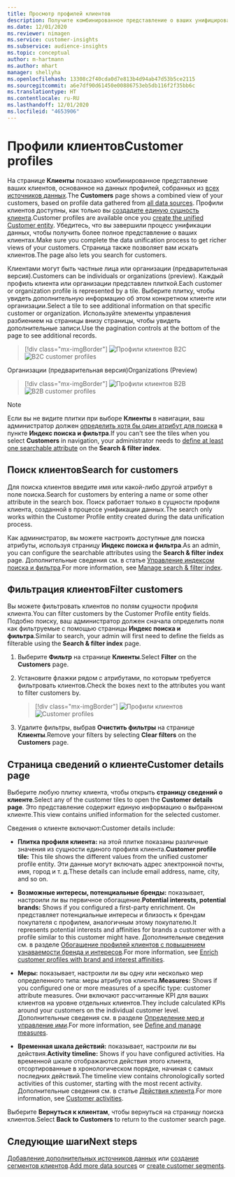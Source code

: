 ```yaml
---
title: Просмотр профилей клиентов
description: Получите комбинированное представление о ваших унифицированных данных о клиентах.
ms.date: 12/01/2020
ms.reviewer: nimagen
ms.service: customer-insights
ms.subservice: audience-insights
ms.topic: conceptual
author: m-hartmann
ms.author: mhart
manager: shellyha
ms.openlocfilehash: 13308c2f40cda0d7e813b4d94ab47d53b5ce2115
ms.sourcegitcommit: a6e7df90d61450e00886753eb5db116f2f35bb6c
ms.translationtype: HT
ms.contentlocale: ru-RU
ms.lasthandoff: 12/01/2020
ms.locfileid: "4653906"
---
```

# <a name="customer-profiles"></a><span data-ttu-id="47aa3-103">Профили клиентов</span><span class="sxs-lookup"><span data-stu-id="47aa3-103">Customer profiles</span></span>

<span data-ttu-id="47aa3-104">На странице **Клиенты** показано комбинированное представление ваших клиентов, основанное на данных профилей, собранных из [всех источников данных](data-sources.md).</span><span class="sxs-lookup"><span data-stu-id="47aa3-104">The **Customers** page shows a combined view of your customers, based on profile data gathered from [all data sources](data-sources.md).</span></span> <span data-ttu-id="47aa3-105">Профили клиентов доступны, как только вы [создадите единую сущность клиента](data-unification.md).</span><span class="sxs-lookup"><span data-stu-id="47aa3-105">Customer profiles are available once you [create the unified Customer entity](data-unification.md).</span></span> <span data-ttu-id="47aa3-106">Убедитесь, что вы завершили процесс унификации данных, чтобы получить более полное представление о ваших клиентах.</span><span class="sxs-lookup"><span data-stu-id="47aa3-106">Make sure you complete the data unification process to get richer views of your customers.</span></span> <span data-ttu-id="47aa3-107">Страница также позволяет вам искать клиентов.</span><span class="sxs-lookup"><span data-stu-id="47aa3-107">The page also lets you search for customers.</span></span>

<span data-ttu-id="47aa3-108">Клиентами могут быть частные лица или организации (предварительная версия).</span><span class="sxs-lookup"><span data-stu-id="47aa3-108">Customers can be individuals or organizations (preview).</span></span> <span data-ttu-id="47aa3-109">Каждый профиль клиента или организации представлен плиткой.</span><span class="sxs-lookup"><span data-stu-id="47aa3-109">Each customer or organization profile is represented by a tile.</span></span> <span data-ttu-id="47aa3-110">Выберите плитку, чтобы увидеть дополнительную информацию об этом конкретном клиенте или организации.</span><span class="sxs-lookup"><span data-stu-id="47aa3-110">Select a tile to see additional information on that specific customer or organization.</span></span> <span data-ttu-id="47aa3-111">Используйте элементы управления разбиением на страницы внизу страницы, чтобы увидеть дополнительные записи.</span><span class="sxs-lookup"><span data-stu-id="47aa3-111">Use the pagination controls at the bottom of the page to see additional records.</span></span>

> [!div class="mx-imgBorder"] 
> <span data-ttu-id="47aa3-112">![Профили клиентов B2C](media/profiles-customers.png "Профили клиентов B2C")</span><span class="sxs-lookup"><span data-stu-id="47aa3-112">![B2C customer profiles](media/profiles-customers.png "B2C customer profiles")</span></span>

<span data-ttu-id="47aa3-113">Организации (предварительная версия)</span><span class="sxs-lookup"><span data-stu-id="47aa3-113">Organizations (Preview)</span></span>
> [!div class="mx-imgBorder"] 
> <span data-ttu-id="47aa3-114">![Профили клиентов B2B](media/profile-customers-b2b.png "Профили клиентов B2B")</span><span class="sxs-lookup"><span data-stu-id="47aa3-114">![B2B customer profiles](media/profile-customers-b2b.png "B2B customer profiles")</span></span>

> [!NOTE]
> <span data-ttu-id="47aa3-115">Если вы не видите плитки при выборе **Клиенты** в навигации, ваш администратор должен [определить хотя бы один атрибут для поиска](search-filter-index.md) в пункте **Индекс поиска и фильтра**.</span><span class="sxs-lookup"><span data-stu-id="47aa3-115">If you can't see the tiles when you select **Customers** in navigation, your administrator needs to [define at least one searchable attribute](search-filter-index.md) on the **Search & filter index**.</span></span>

## <a name="search-for-customers"></a><span data-ttu-id="47aa3-116">Поиск клиентов</span><span class="sxs-lookup"><span data-stu-id="47aa3-116">Search for customers</span></span>

<span data-ttu-id="47aa3-117">Для поиска клиентов введите имя или какой-либо другой атрибут в поле поиска.</span><span class="sxs-lookup"><span data-stu-id="47aa3-117">Search for customers by entering a name or some other attribute in the search box.</span></span> <span data-ttu-id="47aa3-118">Поиск работает только в сущности профиля клиента, созданной в процессе унификации данных.</span><span class="sxs-lookup"><span data-stu-id="47aa3-118">The search only works within the Customer Profile entity created during the data unification process.</span></span>

<span data-ttu-id="47aa3-119">Как администратор, вы можете настроить доступные для поиска атрибуты, используя страницу **Индекс поиска и фильтра**.</span><span class="sxs-lookup"><span data-stu-id="47aa3-119">As an admin, you can configure the searchable attributes using the **Search & filter index** page.</span></span> <span data-ttu-id="47aa3-120">Дополнительные сведения см. в статье [Управление индексом поиска и фильтра](search-filter-index.md).</span><span class="sxs-lookup"><span data-stu-id="47aa3-120">For more information, see [Manage search & filter index](search-filter-index.md).</span></span>

## <a name="filter-customers"></a><span data-ttu-id="47aa3-121">Фильтрация клиентов</span><span class="sxs-lookup"><span data-stu-id="47aa3-121">Filter customers</span></span>

<span data-ttu-id="47aa3-122">Вы можете фильтровать клиентов по полям сущности профиля клиента.</span><span class="sxs-lookup"><span data-stu-id="47aa3-122">You can filter customers by the Customer Profile entity fields.</span></span> <span data-ttu-id="47aa3-123">Подобно поиску, ваш администратор должен сначала определить поля как фильтруемые с помощью страницы **Индекс поиска и фильтра**.</span><span class="sxs-lookup"><span data-stu-id="47aa3-123">Similar to search, your admin will first need to define the fields as filterable using the **Search & filter index** page.</span></span>

1. <span data-ttu-id="47aa3-124">Выберите **Фильтр** на странице **Клиенты**.</span><span class="sxs-lookup"><span data-stu-id="47aa3-124">Select **Filter** on the **Customers** page.</span></span>

2. <span data-ttu-id="47aa3-125">Установите флажки рядом с атрибутами, по которым требуется фильтровать клиентов.</span><span class="sxs-lookup"><span data-stu-id="47aa3-125">Check the boxes next to the attributes you want to filter customers by.</span></span>

   > [!div class="mx-imgBorder"] 
   > <span data-ttu-id="47aa3-126">![Профили клиентов](media/profiles-customers3.png "Профили клиентов")</span><span class="sxs-lookup"><span data-stu-id="47aa3-126">![Customer profiles](media/profiles-customers3.png "Customer profiles")</span></span>

3. <span data-ttu-id="47aa3-127">Удалите фильтры, выбрав **Очистить фильтры** на странице **Клиенты**.</span><span class="sxs-lookup"><span data-stu-id="47aa3-127">Remove your filters by selecting **Clear filters** on the **Customers** page.</span></span>

##  <a name="customer-details-page"></a><span data-ttu-id="47aa3-128">Страница сведений о клиенте</span><span class="sxs-lookup"><span data-stu-id="47aa3-128">Customer details page</span></span>

<span data-ttu-id="47aa3-129">Выберите любую плитку клиента, чтобы открыть **страницу сведений о клиенте**.</span><span class="sxs-lookup"><span data-stu-id="47aa3-129">Select any of the customer tiles to open the **Customer details page**.</span></span> <span data-ttu-id="47aa3-130">Это представление содержит единую информацию о выбранном клиенте.</span><span class="sxs-lookup"><span data-stu-id="47aa3-130">This view contains unified information for the selected customer.</span></span>

<span data-ttu-id="47aa3-131">Сведения о клиенте включают:</span><span class="sxs-lookup"><span data-stu-id="47aa3-131">Customer details include:</span></span>

-   <span data-ttu-id="47aa3-132">**Плитка профиля клиента:** на этой плитке показаны различные значения из сущности единого профиля клиента.</span><span class="sxs-lookup"><span data-stu-id="47aa3-132">**Customer profile tile:** This tile shows the different values from the unified customer profile entity.</span></span> <span data-ttu-id="47aa3-133">Эти данные могут включать адрес электронной почты, имя, город и т. д.</span><span class="sxs-lookup"><span data-stu-id="47aa3-133">These details can include email address, name, city, and so on.</span></span> 

-   <span data-ttu-id="47aa3-134">**Возможные интересы, потенциальные бренды:** показывает, настроили ли вы первичное обогащение.</span><span class="sxs-lookup"><span data-stu-id="47aa3-134">**Potential interests, potential brands:** Shows if you configured a first-party enrichment.</span></span> <span data-ttu-id="47aa3-135">Он представляет потенциальные интересы и близость к брендам покупателя с профилем, аналогичным этому покупателю.</span><span class="sxs-lookup"><span data-stu-id="47aa3-135">It represents potential interests and affinities for brands a customer with a profile similar to this customer might have.</span></span> <span data-ttu-id="47aa3-136">Дополнительные сведения см. в разделе [Обогащение профилей клиентов с повышением узнаваемости бренда и интересов](enrichment-microsoft-graph.md).</span><span class="sxs-lookup"><span data-stu-id="47aa3-136">For more information, see [Enrich customer profiles with brand and interest affinities](enrichment-microsoft-graph.md).</span></span>

-   <span data-ttu-id="47aa3-137">**Меры:** показывает, настроили ли вы одну или несколько мер определенного типа: меры атрибутов клиента.</span><span class="sxs-lookup"><span data-stu-id="47aa3-137">**Measures:** Shows if you configured one or more measures of a specific type: customer attribute measures.</span></span> <span data-ttu-id="47aa3-138">Они включают рассчитанные KPI для ваших клиентов на уровне отдельных клиентов.</span><span class="sxs-lookup"><span data-stu-id="47aa3-138">They include calculated KPIs around your customers on the individual customer level.</span></span> <span data-ttu-id="47aa3-139">Дополнительные сведения см. в разделе [Определение мер и управление ими](measures.md).</span><span class="sxs-lookup"><span data-stu-id="47aa3-139">For more information, see [Define and manage measures](measures.md).</span></span>

-   <span data-ttu-id="47aa3-140">**Временная шкала действий:** показывает, настроили ли вы действия.</span><span class="sxs-lookup"><span data-stu-id="47aa3-140">**Activity timeline:** Shows if you have configured activities.</span></span> <span data-ttu-id="47aa3-141">На временной шкале отображаются действия этого клиента, отсортированные в хронологическом порядке, начиная с самых последних действий.</span><span class="sxs-lookup"><span data-stu-id="47aa3-141">The timeline view contains chronologically sorted activities of this customer, starting with the most recent activity.</span></span> <span data-ttu-id="47aa3-142">Дополнительные сведения см. в статье [Действия клиента](activities.md).</span><span class="sxs-lookup"><span data-stu-id="47aa3-142">For more information, see [Customer activities](activities.md).</span></span>

<span data-ttu-id="47aa3-143">Выберите **Вернуться к клиентам**, чтобы вернуться на страницу поиска клиентов.</span><span class="sxs-lookup"><span data-stu-id="47aa3-143">Select **Back to Customers** to return to the customer search page.</span></span>

## <a name="next-steps"></a><span data-ttu-id="47aa3-144">Следующие шаги</span><span class="sxs-lookup"><span data-stu-id="47aa3-144">Next steps</span></span>

<span data-ttu-id="47aa3-145">[Добавление дополнительных источников данных](data-sources.md) или [создание сегментов клиентов](segments.md).</span><span class="sxs-lookup"><span data-stu-id="47aa3-145">[Add more data sources](data-sources.md) or [create customer segments](segments.md).</span></span>
